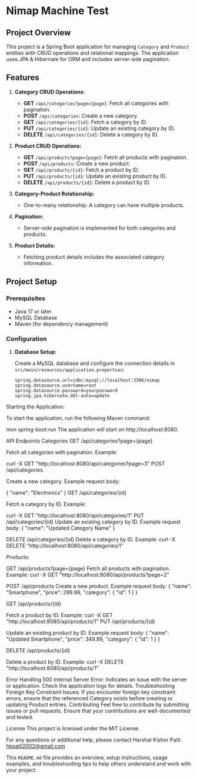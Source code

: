 # Nimap Machine Test

## Project Overview

This project is a Spring Boot application for managing `Category` and `Product` entities with CRUD operations and relational mappings. The application uses JPA & Hibernate for ORM and includes server-side pagination.

## Features

1. **Category CRUD Operations:**
   - **GET** `/api/categories?page={page}`: Fetch all categories with pagination.
   - **POST** `/api/categories`: Create a new category.
   - **GET** `/api/categories/{id}`: Fetch a category by ID.
   - **PUT** `/api/categories/{id}`: Update an existing category by ID.
   - **DELETE** `/api/categories/{id}`: Delete a category by ID.

2. **Product CRUD Operations:**
   - **GET** `/api/products?page={page}`: Fetch all products with pagination.
   - **POST** `/api/products`: Create a new product.
   - **GET** `/api/products/{id}`: Fetch a product by ID.
   - **PUT** `/api/products/{id}`: Update an existing product by ID.
   - **DELETE** `/api/products/{id}`: Delete a product by ID.

3. **Category-Product Relationship:**
   - One-to-many relationship: A category can have multiple products.

4. **Pagination:**
   - Server-side pagination is implemented for both categories and products.

5. **Product Details:**
   - Fetching product details includes the associated category information.

## Project Setup

### Prerequisites

- Java 17 or later
- MySQL Database
- Maven (for dependency management)

### Configuration

1. **Database Setup:**

   Create a MySQL database and configure the connection details in `src/main/resources/application.properties`:

   ```properties
   spring.datasource.url=jdbc:mysql://localhost:3306/nimap
   spring.datasource.username=root
   spring.datasource.password=yourpassword
   spring.jpa.hibernate.ddl-auto=update
Starting the Application:

To start the application, run the following Maven command:

mvn spring-boot:run
The application will start on http://localhost:8080.

API Endpoints
Categories
GET /api/categories?page={page}

Fetch all categories with pagination. Example:

curl -X GET "http://localhost:8080/api/categories?page=3"
POST /api/categories

Create a new category. Example request body:


{
  "name": "Electronics"
}
GET /api/categories/{id}


Fetch a category by ID. Example:

curl -X GET "http://localhost:8080/api/categories/1"
PUT /api/categories/{id}
Update an existing category by ID. Example request body:
{
  "name": "Updated Category Name"
}


DELETE /api/categories/{id}
Delete a category by ID. Example:
curl -X DELETE "http://localhost:8080/api/categories/1"

Products:

GET /api/products?page={page}
Fetch all products with pagination. Example:
curl -X GET "http://localhost:8080/api/products?page=2"


POST /api/products
Create a new product. Example request body:
{
  "name": "Smartphone",
  "price": 299.99,
  "category": {
    "id": 1
  }
}


GET /api/products/{id}

Fetch a product by ID. Example:
curl -X GET "http://localhost:8080/api/products/1"
PUT /api/products/{id}


Update an existing product by ID. Example request body:
{
  "name": "Updated Smartphone",
  "price": 349.99,
  "category": {
    "id": 1
  }
}

DELETE /api/products/{id}

Delete a product by ID. Example:
curl -X DELETE "http://localhost:8080/api/products/1"

Error Handling
500 Internal Server Error: Indicates an issue with the server or application. Check the application logs for details.
Troubleshooting
Foreign Key Constraint Issues: If you encounter foreign key constraint errors, ensure that the referenced Category exists before creating or updating Product entries.
Contributing
Feel free to contribute by submitting issues or pull requests. Ensure that your contributions are well-documented and tested.

License
This project is licensed under the MIT License.

For any questions or additional help, please contact Harshal Kishor Patil.
hkpatil2002@gmail.com

This `README.md` file provides an overview, setup instructions, usage examples, and troubleshooting tips to help others understand and work with your project.

